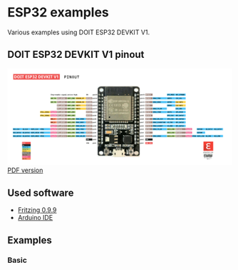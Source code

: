 # ESP32 examples

Various examples using DOIT ESP32 DEVKIT V1.

## DOIT ESP32 DEVKIT V1 pinout

![ESP32 DEVKIT V1 pinout](pinout.png "ESP32 DEVKIT V1 pinout")
[PDF version](pinout.pdf)

## Used software

- [Fritzing 0.9.9](https://github.com/Move2win/Fritzing-0.9.9.64.pc-Compiled-Build)
- [Arduino IDE](https://www.arduino.cc/en/software)

## Examples

### Basic
